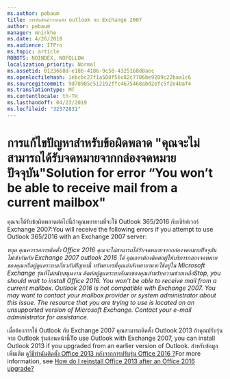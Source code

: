 ```yaml
---
ms.author: pebaum
title: การตัดสินค้าจากคลัง outlook กับ Exchange 2007
author: pebaum
manager: mnirkhe
ms.date: 4/26/2018
ms.audience: ITPro
ms.topic: article
ROBOTS: NOINDEX, NOFOLLOW
localization_priority: Normal
ms.assetid: 0123668d-e18b-4186-9c58-4325168d8aec
ms.openlocfilehash: 1ebcbc27f1a508f56c82c7706be9209c22baa1c6
ms.sourcegitcommit: 9d78905c512192ffc4675468abd2efc5f2e4baf4
ms.translationtype: MT
ms.contentlocale: th-TH
ms.lasthandoff: 04/23/2019
ms.locfileid: "32372831"
---
```

# <a name="solution-for-error-you-wont-be-able-to-receive-mail-from-a-current-mailbox"></a><span data-ttu-id="07527-102">การแก้ไขปัญหาสำหรับข้อผิดพลาด "คุณจะไม่สามารถได้รับจดหมายจากกล่องจดหมายปัจจุบัน"</span><span class="sxs-lookup"><span data-stu-id="07527-102">Solution for error “You won’t be able to receive mail from a current mailbox"</span></span>
<span data-ttu-id="07527-103">คุณจะได้รับข้อผิดพลาดต่อไปนี้ถ้าคุณพยายามที่จะใช้ Outlook 365/2016 กับเซิร์ฟเวอร์ Exchange 2007:</span><span class="sxs-lookup"><span data-stu-id="07527-103">You will receive the following errors if you attempt to use Outlook 365/2016 with an Exchange 2007 server:</span></span>

<span data-ttu-id="07527-104">*หยุด คุณควรรอการติดตั้ง Office 2016 คุณจะไม่สามารถได้รับจดหมายจากกล่องจดหมายปัจจุบัน ไม่เข้ากันกับ Exchange 2007 outlook 2016 ได้ คุณอาจต้องติดต่อผู้ให้บริการกล่องจดหมายของคุณหรือผู้ดูแลระบบเกี่ยวกับปัญหานี้ ทรัพยากรที่คุณกำลังพยายามจะใช้อยู่ใน Microsoft Exchange รุ่นที่ไม่สนับสนุนงาน ติดต่อผู้ดูแลระบบอีเมลของคุณสำหรับความช่วยเหลือ*</span><span class="sxs-lookup"><span data-stu-id="07527-104">*Stop, you should wait to install Office 2016. You won’t be able to receive mail from a current mailbox. Outlook 2016 is not compatible with Exchange 2007. You may want to contact your mailbox provider or system administrator about this issue. The resource that you are trying to use is located on an unsupported version of Microsoft Exchange. Contact your e-mail administrator for assistance.*</span></span>

<span data-ttu-id="07527-105">เมื่อต้องการใช้ Outlook กับ Exchange 2007 คุณสามารถติดตั้ง Outlook 2013 ถ้าคุณปรับรุ่นจาก Outlook รุ่นก่อนหน้านี้</span><span class="sxs-lookup"><span data-stu-id="07527-105">To use Outlook with Exchange 2007, you can install Outlook 2013 if you upgraded from an earlier version of Outlook.</span></span> <span data-ttu-id="07527-106">สำหรับข้อมูลเพิ่มเติม ดู[วิธีทำฉันติดตั้ง Office 2013 หลังจากการปรับรุ่น Office 2016 ?](https://support.office.com/article/a6ca92f4-cbb4-4609-9fdb-f8d3dd6812f3)</span><span class="sxs-lookup"><span data-stu-id="07527-106">For more information, see [How do I reinstall Office 2013 after an Office 2016 upgrade?](https://support.office.com/article/a6ca92f4-cbb4-4609-9fdb-f8d3dd6812f3)</span></span>